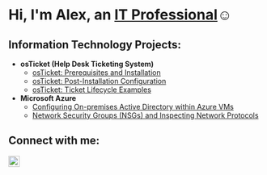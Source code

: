 <h1>Hi, I'm Alex, an <a href="https://www.linkedin.com/in/alex-schwartz4/">IT Professional</a>☺</h1>

<h2> Information Technology Projects:</h2>

- <b>osTicket (Help Desk Ticketing System)</b>
  - [osTicket: Prerequisites and Installation](https://github.com/alexschwartz4/osticket-prereqs)
  - [osTicket: Post-Installation Configuration](https://github.com/alexschwartz4/post-install-config)
  - [osTicket: Ticket Lifecycle Examples](https://github.com/alexschwartz4/ticket-lifecycle)
- <b>Microsoft Azure</b>
  - [Configuring On-premises Active Directory within Azure VMs](https://github.com/alexschwartz4/configure-ad)
  - [Network Security Groups (NSGs) and Inspecting Network Protocols](https://github.com/alexschwartz4/azure-network-protocols)

<h2>Connect with me:</h2>

[<img align="left" alt="Alex | LinkedIn" width="22px" src="https://cdn.jsdelivr.net/npm/simple-icons@v3/icons/linkedin.svg" />][linkedin]



[linkedin]: www.linkedin.com/in/alex-schwartz4 

